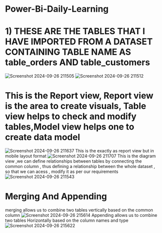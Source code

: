 # Power-Bi-Daily-Learning
# 1) THESE ARE THE TABLES THAT I HAVE IMPORTED FROM A DATASET CONTAINING TABLE NAME AS table_orders AND table_customers
![Screenshot 2024-09-26 211505](https://github.com/user-attachments/assets/ae68e1a2-c269-4e71-b464-f2c0e686de90)
![Screenshot 2024-09-26 211512](https://github.com/user-attachments/assets/5275aa51-29ee-4d74-b40e-a0c3cfed42d2)

# This  is the Report view, Report view is the area  to create visuals, Table view helps to check and modify tables,Model view helps one to create data model 
![Screenshot 2024-09-26 211637](https://github.com/user-attachments/assets/aef31af3-174d-4d85-af0d-1e36e8abe60c)
This is the exactly as report view but in mobile layout format
![Screenshot 2024-09-26 211707](https://github.com/user-attachments/assets/0cbeff54-092c-447d-8e61-f34cf11823a6)
This is the diagram view ,we can define relationships between tables by connecting the common column , thus defining a relationship between the whole dataset , so that we can acess , modify it as per our requirements
![Screenshot 2024-09-26 211543](https://github.com/user-attachments/assets/f1ee4b65-21ff-4493-918b-823be4c58b42)
# Merging And Appending
merging allows us to combine two tables vertically based on the common column
![Screenshot 2024-09-26 215614](https://github.com/user-attachments/assets/95fb1ce8-ca85-4adc-87cd-7928eceed6c5)
Appending allows us to combine two tables Horizontally based on the column names and type
![Screenshot 2024-09-26 215622](https://github.com/user-attachments/assets/c1e33df5-592a-4492-93e0-73639278857c)



